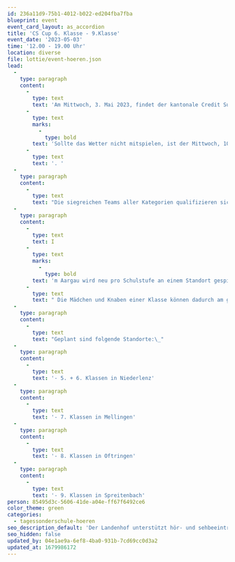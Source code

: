 ```yaml
---
id: 236a11d9-75b1-4012-b022-ed204fba7fba
blueprint: event
event_card_layout: as_accordion
title: 'CS Cup 6. Klasse - 9.Klasse'
event_date: '2023-05-03'
time: '12.00 - 19.00 Uhr'
location: diverse
file: lottie/event-hoeren.json
lead:
  -
    type: paragraph
    content:
      -
        type: text
        text: 'Am Mittwoch, 3. Mai 2023, findet der kantonale Credit Suisse Cup 2023 respektive die Aargauer Schulfussballmeisterschaft statt. '
      -
        type: text
        marks:
          -
            type: bold
        text: 'Sollte das Wetter nicht mitspielen, ist der Mittwoch, 10. Mai 2023, als Austragungstermin fixiert'
      -
        type: text
        text: '. '
  -
    type: paragraph
    content:
      -
        type: text
        text: "Die siegreichen Teams aller Kategorien qualifizieren sich automatisch für das nationale Schullfussball-Turnier, den Credit Suisse Cup-Finaltag, vom 14. Juni 2023 in Basel.\_"
  -
    type: paragraph
    content:
      -
        type: text
        text: I
      -
        type: text
        marks:
          -
            type: bold
        text: 'm Aargau wird neu pro Schulstufe an einem Standort gespielt.'
      -
        type: text
        text: " Die Mädchen und Knaben einer Klasse können dadurch am gleichen Ort ihre Spiele absolvieren und sich gegenseitig anfeuern.\_"
  -
    type: paragraph
    content:
      -
        type: text
        text: "Geplant sind folgende Standorte:\_"
  -
    type: paragraph
    content:
      -
        type: text
        text: '- 5. + 6. Klassen in Niederlenz'
  -
    type: paragraph
    content:
      -
        type: text
        text: '- 7. Klassen in Mellingen'
  -
    type: paragraph
    content:
      -
        type: text
        text: '- 8. Klassen in Oftringen'
  -
    type: paragraph
    content:
      -
        type: text
        text: '- 9. Klassen in Spreitenbach'
person: 85495d3c-5606-41de-a04e-ff67f6492ce6
color_theme: green
categories:
  - tagessonderschule-hoeren
seo_description_default: 'Der Landenhof unterstützt hör- und sehbeeinträchtigte Kinder & Jugendliche in ihrem selbstbestimmten Leben durch Förderung ihrer Fähigkeiten & Entwicklung'
seo_hidden: false
updated_by: 04e1ae9a-6ef8-4ba0-931b-7cd69cc0d3a2
updated_at: 1679986172
---
```

